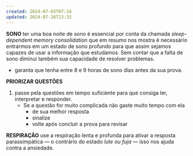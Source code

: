```yaml
---
created: 2024-07-03T07:14
updated: 2024-07-26T13:32
---
```

**SONO**
ter uma boa noite de sono é essencial por conta da chamada *sleep-dependent memory consolidation* que em resumo nos mostra é necessário entrarmos em um estado de sono profundo para que assim sejamos capazes de usar a informação que estudamos.  Sem contar que a falta de sono diminui também sua capacidade de resolver problemas.
- garanta que tenha entre 8 e 9 horas de sono dias antes da sua prova.

**PRIORIZAR QUESTÕES** 
1. passe pela questões em tempo suficiente para que consiga ler, interpretar e responder. 
	- Se a questão for muito complicada não gaste muito tempo com ela
		- de sua melhor resposta
		- sinalize
		- volte após concluir a prova para revisar

**RESPIRAÇÃO**
 use a respiração lenta e profunda para ativar a resposta parassimpática — o contrário do estado *lute ou fuja* — isso nos ajuda contra a ansiedade.